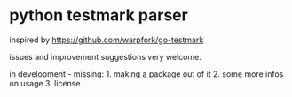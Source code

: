 # python testmark parser

inspired by https://github.com/warpfork/go-testmark

issues and improvement suggestions very welcome. 

in development - missing: 1. making a package out of it 2. some more infos on usage 3. license
